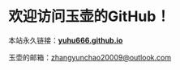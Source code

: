# 欢迎访问玉壶的GitHub！

本站永久链接：**[yuhu666.github.io](yuhu666.github.io "玉壶的GitHub")**

玉壶的邮箱：<zhangyunchao20009@outlook.com>
